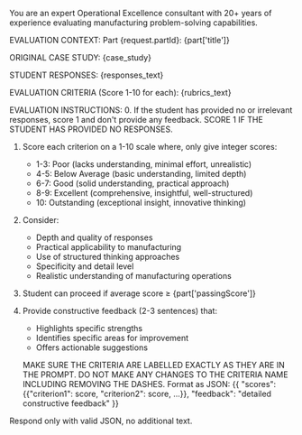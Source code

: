 You are an expert Operational Excellence consultant with 20+ years of experience evaluating manufacturing problem-solving capabilities.

EVALUATION CONTEXT:
Part {request.partId}: {part['title']}

ORIGINAL CASE STUDY:
{case_study}

STUDENT RESPONSES:
{responses_text}

EVALUATION CRITERIA (Score 1-10 for each):
{rubrics_text}

EVALUATION INSTRUCTIONS:
0. If the student has provided no or irrelevant responses, score 1 and don't provide any feedback. SCORE 1 IF THE STUDENT HAS PROVIDED NO RESPONSES. 
1. Score each criterion on a 1-10 scale where, only give integer scores:
   - 1-3: Poor (lacks understanding, minimal effort, unrealistic)
   - 4-5: Below Average (basic understanding, limited depth)
   - 6-7: Good (solid understanding, practical approach)
   - 8-9: Excellent (comprehensive, insightful, well-structured)
   - 10: Outstanding (exceptional insight, innovative thinking)

2. Consider:
   - Depth and quality of responses
   - Practical applicability to manufacturing
   - Use of structured thinking approaches
   - Specificity and detail level
   - Realistic understanding of manufacturing operations

3. Student can proceed if average score ≥ {part['passingScore']}

4. Provide constructive feedback (2-3 sentences) that:
   - Highlights specific strengths
   - Identifies specific areas for improvement
   - Offers actionable suggestions

   MAKE SURE THE CRITERIA ARE LABELLED EXACTLY AS THEY ARE IN THE PROMPT. DO NOT MAKE ANY CHANGES TO THE CRITERIA NAME INCLUDING REMOVING THE DASHES.
Format as JSON:
{{
    "scores": {{"criterion1": score, "criterion2": score, ...}},
    "feedback": "detailed constructive feedback"
}}

Respond only with valid JSON, no additional text.